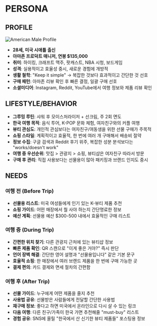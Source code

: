 # PERSONA

## PROFILE

![American Male Profile](https://via.placeholder.com/300x400)

* **28세, 미국 시애틀 출신**
* **아마존 프로덕트 매니저, 연봉 $135,000**
* **취미**: 하이킹, 크래프트 맥주, 팟캐스트, NBA 시청, 보드게임
* **성격**: 실용적이고 효율성 중시, 새로운 경험에 개방적
* **생활 철학**: "Keep it simple" → 복잡한 것보다 효과적이고 간단한 것 선호
* **구매 패턴**: 아마존 리뷰 확인 후 빠른 결정, 일괄 구매 선호
* **소셜미디어**: Instagram, Reddit, YouTube에서 여행 정보와 제품 리뷰 확인

## LIFESTYLE/BEHAVIOR

* **그루밍 루틴**: 샤워 후 모이스처라이저 + 선크림, 주 2회 면도
* **한국 여행 목적**: 음식 투어, K-POP 문화 체험, 여자친구와의 커플 여행
* **뷰티 관심도**: 개인적 관심보다는 여자친구/여동생을 위한 선물 구매가 주목적
* **쇼핑 스타일**: 계획적이고 효율적, 한 번에 여러 개 구매해서 배송비 절약
* **정보 수집**: 구글 검색과 Reddit 후기 위주, 복잡한 성분 분석보다는 "works/doesn't work"
* **여행 중 우선순위**: 맛집 > 관광지 > 쇼핑, 뷰티샵은 여자친구 따라서 방문
* **구매 후 관리**: 직접 사용보다는 선물용이 많아 패키징과 브랜드 인지도 중시

## NEEDS

### 여행 전 (Before Trip)
* **선물용 리스트**: 미국 여성들에게 인기 있는 K-뷰티 제품 추천
* **쇼핑 가이드**: 어떤 매장에서 뭘 사야 하는지 간단명료한 정보
* **예산 계획**: 선물용 예산 $300-500 내에서 효율적인 구매 리스트

### 여행 중 (During Trip)
* **간편한 위치 찾기**: 다른 관광지 근처에 있는 뷰티샵 정보
* **빠른 제품 확인**: QR 스캔으로 "이게 좋은 거야?" 즉시 판단
* **언어 장벽 해결**: 간단한 영어 설명과 "선물용입니다" 같은 기본 문구
* **효율적 쇼핑**: 한 매장에서 여러 브랜드 제품을 한 번에 구매 가능한 곳
* **결제 편의**: 카드 결제와 면세 절차의 간편함

### 여행 후 (After Trip)
* **선물 가이드**: 누구에게 어떤 제품을 줄지 추천
* **사용법 공유**: 선물받은 사람들에게 전달할 간단한 사용법
* **재구매 정보**: 좋다고 하면 미국에서 온라인으로 다시 살 수 있는 링크
* **다음 여행**: 다른 친구/가족이 한국 가면 추천해줄 "must-buy" 리스트
* **경험 공유**: SNS에 올릴 "한국에서 산 신기한 뷰티 제품들" 포스팅용 정보 